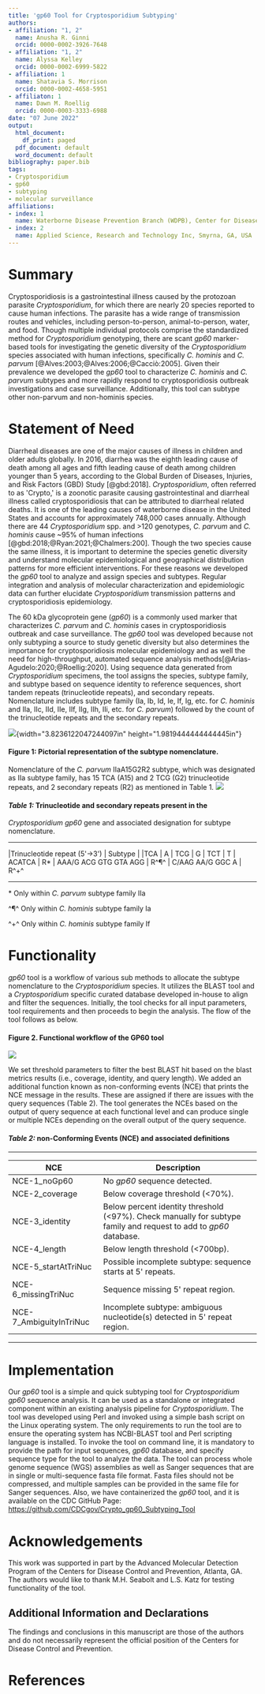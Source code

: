 ```yaml
---
title: 'gp60 Tool for Cryptosporidium Subtyping'
authors:
- affiliation: "1, 2"
  name: Anusha R. Ginni
  orcid: 0000-0002-3926-7648
- affiliation: "1, 2"
  name: Alyssa Kelley
  orcid: 0000-0002-6999-5822
- affiliation: 1
  name: Shatavia S. Morrison
  orcid: 0000-0002-4658-5951
- affiliaton: 1
  name: Dawn M. Roellig
  orcid: 0000-0003-3333-6988
date: "07 June 2022"
output:
  html_document:
    df_print: paged
  pdf_document: default
  word_document: default
bibliography: paper.bib
tags:
- Cryptosporidium
- gp60
- subtyping
- molecular surveillance
affiliations:
- index: 1
  name: Waterborne Disease Prevention Branch (WDPB), Center for Disease Control and Prevention, Atlanta, GA, USA 
- index: 2
  name: Applied Science, Research and Technology Inc, Smyrna, GA, USA
---
```


# Summary

Cryptosporidiosis is a gastrointestinal illness caused by the protozoan
parasite *Cryptosporidium*, for which there are nearly 20 species
reported to cause human infections. The parasite has a wide range of
transmission routes and vehicles, including person-to-person,
animal-to-person, water, and food. Though multiple individual protocols
comprise the standardized method for *Cryptosporidium* genotyping, there
are scant *gp60* marker-based tools for investigating the genetic
diversity of the *Cryptosporidium* species associated with human
infections, specifically *C. hominis* and *C. parvum* [@Alves:2003;@Alves:2006;@Cacciò:2005]. Given
their prevalence we developed the *gp60* tool to characterize *C.
hominis* and *C. parvum* subtypes and more rapidly respond to
cryptosporidiosis outbreak investigations and case surveillance.
Additionally, this tool can subtype other non-parvum and non-hominis
species.

# Statement of Need

Diarrheal diseases are one of the major causes of illness in children
and older adults globally. In 2016, diarrhea was the eighth leading
cause of death among all ages and fifth leading cause of death among
children younger than 5 years, according to the Global Burden of
Diseases, Injuries, and Risk Factors (GBD) Study [@gbd:2018].
*Cryptosporidium*, often referred to as 'Crypto,' is a zoonotic parasite
causing gastrointestinal and diarrheal illness called cryptosporidiosis
that can be attributed to diarrheal related deaths. It is one of the
leading causes of waterborne disease in the United States and accounts
for approximately 748,000 cases annually. Although there are 44
*Cryptosporidium* spp. and \>120 genotypes, *C. parvum* and *C. hominis*
cause \~95% of human infections [@gbd:2018;@Ryan:2021;@Chalmers:200]. Though the two species cause
the same illness, it is important to determine the species genetic
diversity and understand molecular epidemiological and geographical
distribution patterns for more efficient interventions. For these
reasons we developed the *gp60* tool to analyze and assign species and
subtypes. Regular integration and analysis of molecular characterization
and epidemiologic data can further elucidate *Cryptosporidium*
transmission patterns and cryptosporidiosis epidemiology.

The 60 kDa glycoprotein gene (*gp60*) is a commonly used marker that
characterizes *C. parvum* and *C. hominis* cases in cryptosporidiosis
outbreak and case surveillance. The *gp60* tool was developed because
not only subtyping a source to study genetic diversity but also
determines the importance for cryptosporidiosis molecular epidemiology
and as well the need for high-throughput, automated sequence analysis
methods[@Arias-Agudelo:2020;@Roellig:2020]. Using sequence data generated from *Cryptosporidium* specimens,
the tool assigns the species, subtype family, and subtype based on
sequence identity to reference sequences, short tandem repeats
(trinucleotide repeats), and secondary repeats. Nomenclature includes
subtype family (Ia, Ib, Id, Ie, If, Ig, etc. for *C. hominis* and IIa,
IIc, IId, IIe, IIf, IIg, IIh, IIi, etc. for *C. parvum*) followed by the
count of the trinucleotide repeats and the secondary repeats.

![](Paper/Nomenclature.png){width="3.8236122047244097in"
height="1.9819444444444445in"}

#### Figure 1: Pictorial representation of the subtype nomenclature. 
Nomenclature of the *C. parvum* IIaA15G2R2 subtype, which was designated as IIa subtype family, has 15 TCA (A15) and 2 TCG (G2) trinucleotide repeats, and 2 secondary repeats (R2) as mentioned in Table 1.
![](./Nomenclature.png)


#### *Table 1:* Trinucleotide and secondary repeats present in the
*Cryptosporidium* *gp60* gene and associated designation for subtype
nomenclature.

  ---------------------------------- -------------------
  |Trinucleotide repeat (5'→3') | Subtype |
  |TCA                          |    A
  | TCG       |                      G
  | TCT       |                      T
  | ACATCA     |                     R\*
  | AAA/G ACG GTG GTA AGG    |       R^¶^
  | C/AAG AA/G GGC A    |            R^+^
  ---------------------------------- -------------------

\* Only within *C. parvum* subtype family IIa

^¶^ Only within *C. hominis* subtype family Ia

^+^ Only within *C. hominis* subtype family If

# Functionality

*gp60* tool is a workflow of various sub methods to allocate the subtype
nomenclature to the *Cryptosporidium* species. It utilizes the BLAST
tool and a *Cryptosporidium* specific curated database developed
in-house to align and filter the sequences. Initially, the tool checks
for all input parameters, tool requirements and then proceeds to begin
the analysis. The flow of the tool follows as below.


#### Figure 2. Functional workflow of the GP60 tool
![](./Workflow.PNG)

We set threshold parameters to filter the best BLAST hit based on the
blast metrics results (i.e., coverage, identity, and query length). We
added an additional function known as non-conforming events (NCE) that
prints the NCE message in the results. These are assigned if there are
issues with the query sequences (Table 2). The tool generates the NCEs
based on the output of query sequence at each functional level and can
produce single or multiple NCEs depending on the overall output of the
query sequence.

#### *Table 2:* non-Conforming Events (NCE) and associated definitions

  -------------------------- --------------------------------------------------------------------------------------------------------------------
  | NCE                 |       Description |
  | --- | --- |
  | NCE-1\_noGp60              | No *gp60* sequence detected. |
  | NCE-2\_coverage            | Below coverage threshold (\<70%). | 
  | NCE-3\_identity            | Below percent identity threshold (\<97%). Check manually for subtype family and request to add to *gp60* database. |
  | NCE-4\_length              | Below length threshold (\<700bp). |
  | NCE-5\_startAtTriNuc       | Possible incomplete subtype: sequence starts at 5\' repeats. |
  | NCE-6\_missingTriNuc       | Sequence missing 5\' repeat region. |
  | NCE-7\_AmbiguityInTriNuc   | Incomplete subtype: ambiguous nucleotide(s) detected in 5\' repeat region. |
  -------------------------- --------------------------------------------------------------------------------------------------------------------

# Implementation

Our *gp60* tool is a simple and quick subtyping tool for
*Cryptosporidium* *gp60* sequence analysis. It can be used as a
standalone or integrated component within an existing analysis pipeline
for *Cryptosporidium*. The tool was developed using Perl and invoked
using a simple bash script on the Linux operating system. The only
requirements to run the tool are to ensure the operating system has
NCBI-BLAST tool and Perl scripting language is installed. To invoke the
tool on command line, it is mandatory to provide the path for input
sequences, *gp60* database, and specify sequence type for the tool to
analyze the data. The tool can process whole genome sequence (WGS)
assemblies as well as Sanger sequences that are in single or
multi-sequence fasta file format. Fasta files should not be compressed,
and multiple samples can be provided in the same file for Sanger
sequences. Also, we have containerized the *gp60* tool, and it is
available on the CDC GitHub Page:
<https://github.com/CDCgov/Crypto_gp60_Subtyping_Tool>

# Acknowledgements

This work was supported in part by the Advanced Molecular Detection
Program of the Centers for Disease Control and Prevention, Atlanta, GA.
The authors would like to thank M.H. Seabolt and L.S. Katz for testing
functionality of the tool.

## Additional Information and Declarations

The findings and conclusions in this manuscript are those of the authors
and do not necessarily represent the official position of the Centers
for Disease Control and Prevention.

# References
